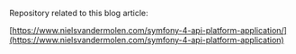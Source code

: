 Repository related to this blog article:

[https://www.nielsvandermolen.com/symfony-4-api-platform-application/](https://www.nielsvandermolen.com/symfony-4-api-platform-application)

